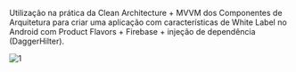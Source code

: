  Utilização na prática da Clean Architecture + MVVM dos Componentes de Arquitetura para criar uma aplicação com características de White Label no Android com 
 Product Flavors + Firebase + injeção de dependência (DaggerHilter).
 
 ![1](https://user-images.githubusercontent.com/78910856/204582395-c4db7f73-f6fb-4e3f-baa5-4556588f6a5f.png)
